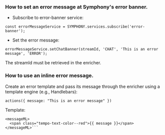### How to set an error message at Symphony's error banner. 

- Subscribe to error-banner service:

```const errorMessageService = SYMPHONY.services.subscribe('error-banner');```

- Set the error message:

```errorMessageService.setChatBanner(streamId, 'CHAT', 'This is an error message', 'ERROR');```

The streamId must be retrieved in the enricher.

### How to use an inline error message.

Create an error template and pass its message through the enricher using a template engine (e.g., Handlebars):
  
```actions({ message: "This is an error message" })```

Template:

```
<messageML>
  <span class="tempo-text-color--red">{{ message }}</span>
</messageML>```
